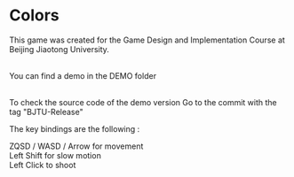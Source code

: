 # Colors

This game was created for the Game Design and Implementation Course at Beijing Jiaotong University.<br><br>

You can find a demo in the DEMO folder<br><br>


To check the source code of the demo version
Go to the commit with the tag "BJTU-Release"

The key bindings are the following :<br>

ZQSD / WASD / Arrow for movement<br>
Left Shift for slow motion<br>
Left Click to shoot

